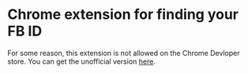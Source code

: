 # Chrome extension for finding your FB ID 

For some reason, this extension is not allowed on the Chrome Devloper store.
You can get the unofficial version [here](http://vrac.varal7.fr/fbid-chrome-extension.crx).
